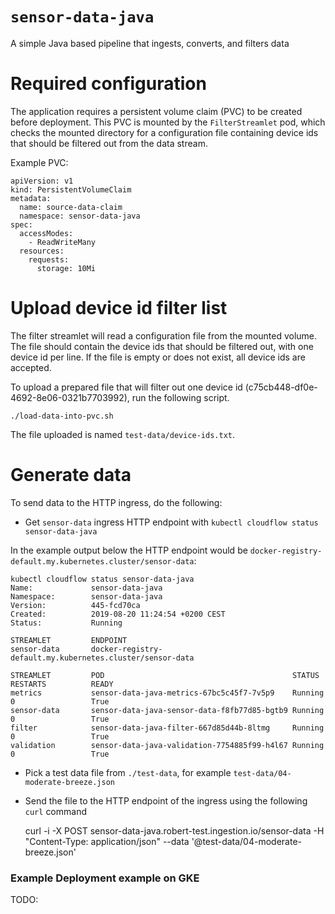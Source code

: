 # `sensor-data-java`

A simple Java based pipeline that ingests, converts, and filters data

# Required configuration

The application requires a persistent volume claim (PVC) to be created before deployment. This PVC is mounted by the `FilterStreamlet` pod, which checks the mounted directory for a configuration file containing device ids that should be filtered out from the data stream.

Example PVC:

```
apiVersion: v1
kind: PersistentVolumeClaim
metadata:
  name: source-data-claim
  namespace: sensor-data-java
spec:
  accessModes:
    - ReadWriteMany
  resources:
    requests:
      storage: 10Mi
```

# Upload device id filter list

The filter streamlet will read a configuration file from the mounted volume. The file should contain the device ids that should be filtered out, with one device id per line. If the file is empty or does not exist, all device ids are accepted.

To upload a prepared file that will filter out one device id (c75cb448-df0e-4692-8e06-0321b7703992), run the following script.

    ./load-data-into-pvc.sh

The file uploaded is named `test-data/device-ids.txt`.

# Generate data

To send data to the HTTP ingress, do the following:

- Get `sensor-data` ingress HTTP endpoint with `kubectl cloudflow status sensor-data-java`

In the example output below the HTTP endpoint would be `docker-registry-default.my.kubernetes.cluster/sensor-data`:

```
kubectl cloudflow status sensor-data-java
Name:             sensor-data-java
Namespace:        sensor-data-java
Version:          445-fcd70ca
Created:          2019-08-20 11:24:54 +0200 CEST
Status:           Running

STREAMLET         ENDPOINT          
sensor-data       docker-registry-default.my.kubernetes.cluster/sensor-data

STREAMLET         POD                                          STATUS            RESTARTS          READY             
metrics           sensor-data-java-metrics-67bc5c45f7-7v5p9    Running           0                 True
sensor-data       sensor-data-java-sensor-data-f8fb77d85-bgtb9 Running           0                 True
filter            sensor-data-java-filter-667d85d44b-8ltmg     Running           0                 True
validation        sensor-data-java-validation-7754885f99-h4l67 Running           0                 True
```

- Pick a test data file from `./test-data`, for example `test-data/04-moderate-breeze.json`
- Send the file to the HTTP endpoint of the ingress using the following `curl` command


    curl -i -X POST sensor-data-java.robert-test.ingestion.io/sensor-data -H "Content-Type: application/json" --data '@test-data/04-moderate-breeze.json'

### Example Deployment example on GKE

TODO:
